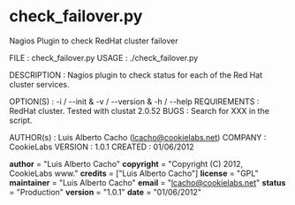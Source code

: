 check_failover.py
=================


Nagios Plugin to check RedHat cluster failover



FILE            : check_failover.py
USAGE           : ./check_failover.py


DESCRIPTION     : Nagios plugin to check status for each of the Red Hat cluster services.

OPTION(S)       : -i / --init & -v / --version & -h / --help
REQUIREMENTS    : RedHat cluster. Tested with clustat 2.0.52
BUGS            : Search for XXX in the script.

AUTHOR(s)       : Luis Alberto Cacho (lcacho@cookielabs.net)
COMPANY         : CookieLabs
VERSION         : 1.0.1
CREATED         : 01/06/2012


__author__ = "Luis Alberto Cacho"
__copyright__ = "Copyright (C) 2012, CookieLabs www."
__credits__ = ["Luis Alberto Cacho"]
__license__ = "GPL"
__maintainer__ = "Luis Alberto Cacho"
__email__ = "lcacho@cookielabs.net"
__status__ = "Production"
__version__ = "1.0.1"
__date__ = "01/06/2012"


